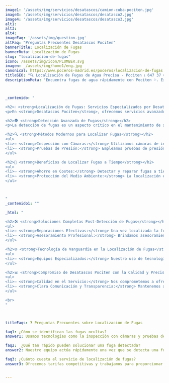 ```yaml
---
image1: '/assets/img/servicios/desatascos/camion-cuba-pociten.jpg'
image3: '/assets/img/servicios/desatascos/desatasco2.jpg'
image4: '/assets/img/servicios/desatascos/desatasco3.jpg'
alt1: 
alt3:
alt4:
imageFaq: '/assets/img/question.jpg'
altFaq: "Preguntas Frecuentes Desatascos Pociten"
bannerTitle: Localización de Fugas
bannerRuta: Localización de Fugas
slug: "localizacion-de-fugas"
icono: /assets/img/icon/PLUMBER.svg
imagen:  /assets/img/home1/eng.jpg
canonical: https://www.poceros-madrid.es/poceros/localizacion-de-fugas
titleSEO: "🔍 Localización de Fugas de Agua Precisa - Pociten 📞 647 37 67 82"
descriptionMeta: 'Encuentra fugas de agua rápidamente con Pociten 💦. Expertos en localización precisa de fugas. Soluciones eficaces y rápidas. Llama al 647 37 67 82 📱.'



_contenido: "

<h2>💧 <strong>Localización de Fugas: Servicios Especializados por Desatascos Pociten</strong></h2>
<p>En <strong>Desatascos Pociten</strong>, ofrecemos servicios avanzados para la localización precisa de fugas en sistemas de tuberías y alcantarillado, empleando tecnología de vanguardia para detectar y resolver eficazmente cualquier problema de fugas.</p>

<h2>🕵️ <strong>Detección Avanzada de Fugas</strong></h2>
<p>La detección de fugas es un aspecto crítico en el mantenimiento de sistemas de tuberías y alcantarillado. Nuestro enfoque avanzado permite identificar fugas ocultas, minimizando daños y evitando desperdicios de agua.</p>

<h2>🔍 <strong>Métodos Modernos para Localizar Fugas</strong></h2>
<ul>
<li>⇨ <strong>Inspección con Cámaras:</strong> Utilizamos cámaras de inspección de alta resolución para identificar fugas en áreas de difícil acceso.</li><br>
<li>⇨ <strong>Pruebas de Presión:</strong> Empleamos pruebas de presión en las tuberías para detectar disminuciones que indican la presencia de fugas.</li><br>
</ul>

<h2>🚰 <strong>Beneficios de Localizar Fugas a Tiempo</strong></h2>
<ul>
<li>⇨ <strong>Ahorro en Costes:</strong> Detectar y reparar fugas a tiempo puede resultar en un significativo ahorro en costes de agua y reparaciones.</li><br>
<li>⇨ <strong>Protección del Medio Ambiente:</strong> La localización eficiente de fugas contribuye a la protección del medio ambiente y la conservación del agua.</li><br>
</ul>



"
_contenido1: ""

_html: "

<h2>🛠️ <strong>Soluciones Completas Post-Detección de Fugas</strong></h2>
<ul>
<li>⇨ <strong>Reparaciones Efectivas:</strong> Una vez localizada la fuga, ofrecemos soluciones de reparación rápidas y duraderas.</li><br>
<li>⇨ <strong>Asesoramiento Profesional:</strong> Brindamos asesoramiento sobre cómo evitar futuras fugas y mantener las tuberías en buen estado.</li><br>
</ul>

<h2>🌐 <strong>Tecnología de Vanguardia en la Localización de Fugas</strong></h2>
<ul>
<li>⇨ <strong>Equipos Especializados:</strong> Nuestro uso de tecnología avanzada asegura una localización de fugas precisa y no invasiva.</li><br>
</ul>

<h2>📊 <strong>Compromiso de Desatascos Pociten con la Calidad y Precisión</strong></h2>
<ul>
<li>⇨ <strong>Calidad en el Servicio:</strong> Nos comprometemos a ofrecer un servicio de alta calidad, asegurando la satisfacción total del cliente.</li><br>
<li>⇨ <strong>Clara Comunicación y Transparencia:</strong> Mantenemos a nuestros clientes informados durante todo el proceso de localización y reparación de fugas.</li><br>
</ul>

<br>
"



titleFaqs: ❓ Preguntas Frecuentes sobre Localización de Fugas

faq1: ¿Cómo se identifican las fugas ocultas?
answer1: Usamos tecnologías como la inspección con cámaras y pruebas de presión para identificar fugas que no son visibles a simple vista.

faq2:  ¿Qué tan rápido pueden solucionar una fuga detectada?
answer2: Nuestro equipo actúa rápidamente una vez que se detecta una fuga, minimizando el tiempo de reparación.

faq3: ¿Cuánto cuesta el servicio de localización de fugas?
answer3: Ofrecemos tarifas competitivas y trabajamos para proporcionar soluciones rentables y eficientes.


---
```

